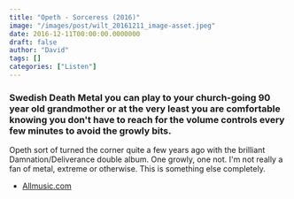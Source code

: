 ```yaml
---
title: "Opeth - Sorceress (2016)"
image: "/images/post/wilt_20161211_image-asset.jpeg"
date: 2016-12-11T00:00:00.0000000
draft: false
author: "David"
tags: []
categories: ["Listen"]
---
```

### Swedish Death Metal you can play to your church-going 90 year old grandmother or at the very least you are comfortable knowing you don't have to reach for the volume controls every few minutes to avoid the growly bits.

 Opeth sort of turned the corner quite a few years ago with the brilliant Damnation/Deliverance double album. One growly, one not. I'm not really a fan of metal, extreme or otherwise. This is something else completely.

-  [Allmusic.com](http://www.allmusic.com/album/sorceress-mw0002966020)